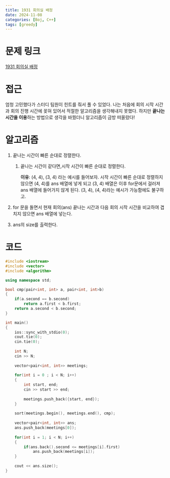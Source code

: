 ```yaml
---
title: 1931 회의실 배정
date: 2024-11-08
categories: [Boj, C++]
tags: [greedy]
---
```

# 문제 링크

[1931 회의실 배정](https://www.acmicpc.net/problem/1931)

# 접근

엄청 고민했다가 스터디 팀원이 힌트를 줘서 풀 수 있었다. 나는 처음에 회의 시작 시간과 회의 진행 시간에 꽂혀 있어서 적절한 알고리즘을 생각해내지 못했다. 하지만 **끝나는 시간을 이용**하는 방법으로 생각을 바꿨더니 알고리즘이 금방 떠올랐다!

# 알고리즘

1. 끝나는 시간이 빠른 순대로 정렬한다.
    1. 끝나는 시간이 같다면,시작 시간이 빠른 순대로 정렬한다.
        
        **이유**: (4, 4), (3, 4) 라는 예시를 들어보자. 시작 시간이 빠른 순대로 정렬하지 않으면 (4, 4)를 ans 배열에 넣게 되고 (3, 4) 배열은 이후 for문에서 걸러져 ans 배열에 들어가지 않게 된다. (3, 4), (4, 4)라는 예시가 가능함에도 불구하고. 
        
2. for 문을 돌면서 현재 회의(ans) 끝나는 시간과 다음 회의 시작 시간을 비교하여 겹치지 않으면 ans 배열에 넣는다. 
3. ans의 size를 출력한다.

# 코드

```cpp
#include <iostream>
#include <vector>
#include <algorithm>

using namespace std;

bool cmp(pair<int, int> a, pair<int, int>b)
{
    if(a.second == b.second)
        return a.first < b.first;
    return a.second < b.second;
}

int main()
{
    ios::sync_with_stdio(0);
    cout.tie(0);
    cin.tie(0);
    
    int N;
    cin >> N;
    
    vector<pair<int, int>> meetings;
    
    for(int i = 0 ; i < N; i++)
    {
        int start, end;
        cin >> start >> end;
        
        meetings.push_back({start, end});
    }
    
    sort(meetings.begin(), meetings.end(), cmp);
    
    vector<pair<int, int>> ans;
    ans.push_back(meetings[0]);
    
    for(int i = 1; i < N; i++)
    {
        if(ans.back().second <= meetings[i].first)
            ans.push_back(meetings[i]);
    }
    
    cout << ans.size();
}

```
